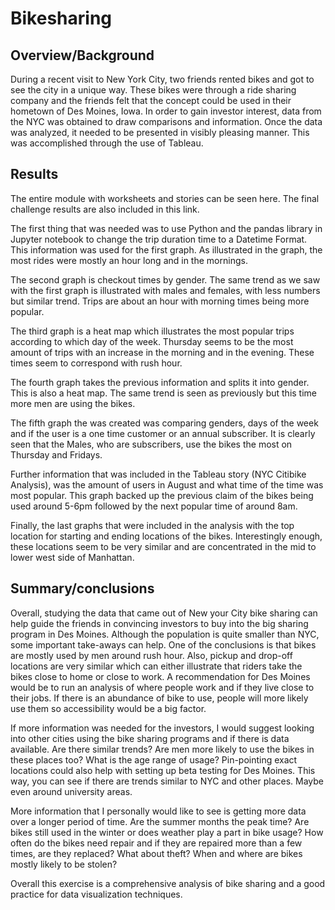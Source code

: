 # Bikesharing

## Overview/Background
During a recent visit to New York City, two friends rented bikes and got to see the city in a unique way. These bikes were through a ride sharing company and the friends felt that the concept could be used in their hometown of Des Moines, Iowa. In order to gain investor interest, data from the NYC was obtained to draw comparisons and information. Once the data was analyzed, it needed to be presented in visibly pleasing manner. This was accomplished through the use of Tableau. 


## Results
The entire module with worksheets and stories can be seen here. The final challenge results are also included in this link. 

The first thing that was needed was to use Python and the pandas library in Jupyter notebook to change the trip duration time to a Datetime Format. This information was used for the first graph. As illustrated in the graph, the most rides were mostly an hour long and in the mornings. 

The second graph is checkout times by gender. The same trend as we saw with the first graph is illustrated with males and females, with less numbers but similar trend. Trips are about an hour with morning times being more popular. 

The third graph is a heat map which illustrates the most popular trips according to which day of the week. Thursday seems to be the most amount of trips with an increase in the morning and in the evening. These times seem to correspond with rush hour.

The fourth graph takes the previous information and splits it into gender. This is also a heat map. The same trend is seen as previously but this time more men are using the bikes. 

The fifth graph the was created was comparing genders, days of the week and if the user is a one time customer or an annual subscriber. It is clearly seen that the Males, who are subscribers, use the bikes the most on Thursday and Fridays. 

Further information that was included in the Tableau story (NYC Citibike Analysis), was the amount of users in August and what time of the time was most popular. This graph backed up the previous claim of the bikes being used around 5-6pm followed by the next popular time of around 8am. 

Finally, the last graphs that were included in the analysis with the top location for starting and ending locations of the bikes. Interestingly enough, these locations seem to be very similar and are concentrated in the mid to lower west side of Manhattan. 


## Summary/conclusions

Overall, studying the data that came out of New your City bike sharing can help guide the friends in convincing investors to buy into the big sharing program in Des Moines. Although the population is quite smaller than NYC, some important take-aways can help. One of the conclusions is that bikes are mostly used by men around rush hour. Also, pickup and drop-off locations are very similar which can either illustrate that riders take the bikes close to home or close to work. A recommendation for Des Moines would be to run an analysis of where people work and if they live close to their jobs. If there is an abundance of bike to use, people will more likely use them so accessibility would be a big factor. 

If more information was needed for the investors, I would suggest looking into other cities using the bike sharing programs and if there is data available. Are there similar trends? Are men more likely to use the bikes in these places too? What is the age range of usage? Pin-pointing exact locations could also help with setting up beta testing for Des Moines. This way, you can see if there are trends similar to NYC and other places. Maybe even around university areas. 

More information that I personally would like to see is getting more data over a longer period of time. Are the summer months the peak time? Are bikes still used in the winter or does weather play a part in bike usage? How often do the bikes need repair and if they are repaired more than a few times, are they replaced? What about theft? When and where are bikes mostly likely to be stolen? 

Overall this exercise is a comprehensive analysis of bike sharing and a good practice for data visualization techniques.
